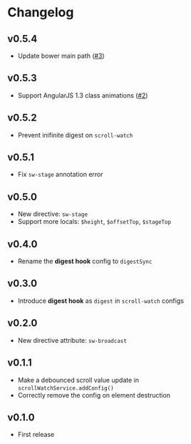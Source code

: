 # Changelog

## v0.5.4

- Update bower main path ([#3](https://github.com/pc035860/angular-scroll-watch/pull/3))

## v0.5.3

- Support AngularJS 1.3 class animations ([#2](https://github.com/pc035860/angular-scroll-watch/issues/2))

## v0.5.2

- Prevent inifinite digest on `scroll-watch`

## v0.5.1

- Fix `sw-stage` annotation error

## v0.5.0

- New directive: `sw-stage`
- Support more locals: `$height`, `$offsetTop`, `$stageTop`

## v0.4.0

- Rename the **digest hook** config to `digestSync`

## v0.3.0

- Introduce **digest hook** as `digest` in `scroll-watch` configs

## v0.2.0

- New directive attribute: `sw-broadcast`

## v0.1.1

- Make a debounced scroll value update in `scrollWatchService.addConfig()`
- Correctly remove the config on element destruction

## v0.1.0

- First release

